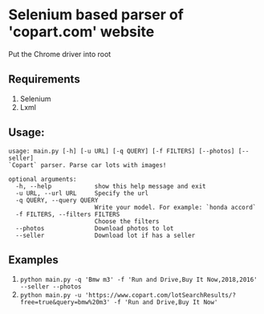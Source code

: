 # Selenium based parser of 'copart.com' website
Put the Chrome driver into root
## Requirements
1. Selenium
2. Lxml
## Usage: 
```
usage: main.py [-h] [-u URL] [-q QUERY] [-f FILTERS] [--photos] [--seller]
`Copart` parser. Parse car lots with images!

optional arguments:
  -h, --help            show this help message and exit
  -u URL, --url URL     Specify the url
  -q QUERY, --query QUERY
                        Write your model. For example: `honda accord`
  -f FILTERS, --filters FILTERS
                        Choose the filters
  --photos              Download photos to lot
  --seller              Download lot if has a seller
```

## Examples

1. `python main.py -q 'Bmw m3' -f 'Run and Drive,Buy It Now,2018,2016' --seller --photos`
2. `python main.py -u 'https://www.copart.com/lotSearchResults/?free=true&query=bmw%20m3' -f 'Run and Drive,Buy It Now'`
